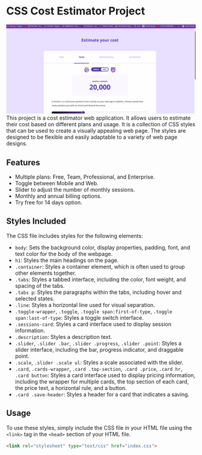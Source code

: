 # CSS Cost Estimator Project
![DEMO](Animation.gif)
This project is a cost estimator web application. It allows users to estimate their cost based on different plans and usage.
It is a collection of CSS styles that can be used to create a visually appealing web page. The styles are designed to be flexible and easily adaptable to a variety of web page designs.

## Features
* Multiple plans: Free, Team, Professional, and Enterprise.
* Toggle between Mobile and Web.
* Slider to adjust the number of monthly sessions.
* Monthly and annual billing options.
* Try free for 14 days option.


## Styles Included

The CSS file includes styles for the following elements:

- `body`: Sets the background color, display properties, padding, font, and text color for the body of the webpage.
- `h1`: Styles the main headings on the page.
- `.container`: Styles a container element, which is often used to group other elements together.
- `.tabs`: Styles a tabbed interface, including the color, font weight, and spacing of the tabs.
- `.tabs p`: Styles the paragraphs within the tabs, including hover and selected states.
- `.line`: Styles a horizontal line used for visual separation.
- `.toggle-wrapper`, `.toggle`, `.toggle span:first-of-type`, `.toggle span:last-of-type`: Styles a toggle switch interface.
- `.sessions-card`: Styles a card interface used to display session information.
- `.description`: Styles a description text.
- `.slider`, `.slider .bar`, `.slider .progress`, `.slider .point`: Styles a slider interface, including the bar, progress indicator, and draggable point.
- `.scale`, `.slider .scale ul`: Styles a scale associated with the slider.
- `.card`, `.cards-wrapper`, `.card .top-section`, `.card .price`, `.card hr`, `.card button`: Styles a card interface used to display pricing information, including the wrapper for multiple cards, the top section of each card, the price text, a horizontal rule, and a button.
- `.card .save-header`: Styles a header for a card that indicates a saving.

## Usage

To use these styles, simply include the CSS file in your HTML file using the `<link>` tag in the `<head>` section of your HTML file.

```html
<link rel="stylesheet" type="text/css" href="index.css">